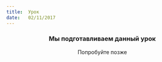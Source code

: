 ```yaml
---
title:  Урок
date:   02/11/2017
---
```


### <center>Мы подготавливаем данный урок</center>
<center>Попробуйте позже</center>